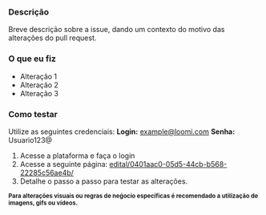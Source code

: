### Descrição

Breve descrição sobre a issue, dando um contexto do motivo das alterações do pull request.

### O que eu fiz

- Alteração 1
- Alteração 2
- Alteração 3

### Como testar

Utilize as seguintes credenciais:
**Login:** example@loomi.com
**Senha:** Usuario123@

1. Acesse a plataforma e faça o login
2. Acesse a seguinte página: [edital/0401aac0-05d5-44cb-b568-22285c56ae4b/]()
3. Detalhe o passo a passo para testar as alterações.

<small>**Para alterações visuais ou regras de neǵocio específicas é recomendado a utilização de imagens, gifs ou vídeos.**</small>